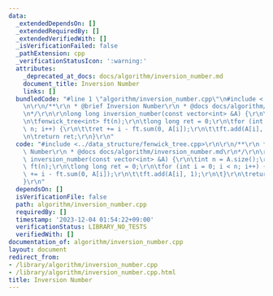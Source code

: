 ```yaml
---
data:
  _extendedDependsOn: []
  _extendedRequiredBy: []
  _extendedVerifiedWith: []
  _isVerificationFailed: false
  _pathExtension: cpp
  _verificationStatusIcon: ':warning:'
  attributes:
    _deprecated_at_docs: docs/algorithm/inversion_number.md
    document_title: Inversion Number
    links: []
  bundledCode: "#line 1 \"algorithm/inversion_number.cpp\"\n#include <../data_structure/fenwick_tree.cpp>\r\
    \n\r\n/**\r\n * @brief Inversion Number\r\n * @docs docs/algorithm/inversion_number.md\r\
    \n*/\r\n\r\nlong long inversion_number(const vector<int> &A) {\r\n\tint n = A.size();\r\
    \n\tfenwick_tree<int> ft(n);\r\n\tlong long ret = 0;\r\n\tfor (int i = 0; i <\
    \ n; i++) {\r\n\t\tret += i - ft.sum(0, A[i]);\r\n\t\tft.add(A[i], 1);\r\n\t}\r\
    \n\treturn ret;\r\n}\r\n"
  code: "#include <../data_structure/fenwick_tree.cpp>\r\n\r\n/**\r\n * @brief Inversion\
    \ Number\r\n * @docs docs/algorithm/inversion_number.md\r\n*/\r\n\r\nlong long\
    \ inversion_number(const vector<int> &A) {\r\n\tint n = A.size();\r\n\tfenwick_tree<int>\
    \ ft(n);\r\n\tlong long ret = 0;\r\n\tfor (int i = 0; i < n; i++) {\r\n\t\tret\
    \ += i - ft.sum(0, A[i]);\r\n\t\tft.add(A[i], 1);\r\n\t}\r\n\treturn ret;\r\n\
    }\r\n"
  dependsOn: []
  isVerificationFile: false
  path: algorithm/inversion_number.cpp
  requiredBy: []
  timestamp: '2023-12-04 01:54:22+09:00'
  verificationStatus: LIBRARY_NO_TESTS
  verifiedWith: []
documentation_of: algorithm/inversion_number.cpp
layout: document
redirect_from:
- /library/algorithm/inversion_number.cpp
- /library/algorithm/inversion_number.cpp.html
title: Inversion Number
---
```

